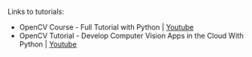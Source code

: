 Links to tutorials:
- OpenCV Course - Full Tutorial with Python | [Youtube](https://www.youtube.com/watch?v=oXlwWbU8l2o)
- OpenCV Tutorial - Develop Computer Vision Apps in the Cloud With Python | [Youtube](https://www.youtube.com/watch?v=iXNsAYOTzgM)